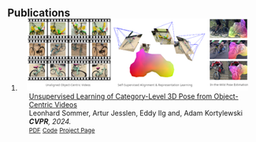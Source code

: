 
<h2 id="publications" style="margin: 2px 0px -15px;">Publications</h2>
<div class="publications">
<ol class="bibliography">
<li>
<!--
<div class="pub-row">
  <div class="col-sm-3 abbr" style="position: relative;padding-right: 15px;padding-left: 15px;">
    <img src="assets/img/teaser_nemoCls.png" class="teaser img-fluid z-depth-1">
    <abbr class="badge">Badge</abbr>
  </div>
  <div class="col-sm-9" style="position: relative;padding-right: 15px;padding-left: 20px;">
    <div class="title"><a href="#">Title here</a></div>
    <div class="author">Authors here</div>
    <div class="periodical"><em>CONF_NAME<strong></strong>, YEAR.</em></div>
    !--
    <div class="links">
      <a href="https://arxiv.org/pdf/2002.10211.pdf" class="btn btn-sm z-depth-0" role="button" target="_blank" style="font-size:12px;">PDF</a>
      <a href="https://github.com/yaoyao-liu/mnemonics" class="btn btn-sm z-depth-0" role="button" target="_blank" style="font-size:12px;">Code</a>
      <a href="https://class-il.mpi-inf.mpg.de/mnemonics/" class="btn btn-sm z-depth-0" role="button" target="_blank" style="font-size:12px;">Project Page</a>
      <a href="https://dblp.uni-trier.de/rec/conf/cvpr/LiuSLSS20.html?view=bibtex" class="btn btn-sm z-depth-0" role="button" target="_blank" style="font-size:12px;">BibTex</a>
      <strong><i style="color:#e74d3c">Oral Presentation</i></strong>
    </div>
    --
  </div>
</div>
-->

<div class="pub-row">
  <div class="col-sm-3 abbr" style="position: relative;padding-right: 15px;padding-left: 15px;">
    <img src="assets/img/teaser_unsupervised_pose.png" class="teaser img-fluid z-depth-1">
    <abbr class="badge"></abbr>
  </div>
  <div class="col-sm-9" style="position: relative;padding-right: 15px;padding-left: 20px;">
    <div class="title"><a href="#">Unsupervised Learning of Category-Level 3D Pose from Object-Centric Videos</a></div>
    <div class="author">Leonhard Sommer, Artur Jesslen, Eddy Ilg and, Adam Kortylewski</div>
    <div class="periodical"><em><strong>CVPR</strong>, 2024.</em></div>
    <div class="links">
      <a href="https://arxiv.org/pdf/TODO.pdf" class="btn btn-sm z-depth-0" role="button" target="_blank" style="font-size:12px;">PDF</a>
      <a href="https://github.com/TODO" class="btn btn-sm z-depth-0" role="button" target="_blank" style="font-size:12px;">Code</a>
      <a href="https://generative-vision-robust-learning.github.io/uns-obj-pose3d/" class="btn btn-sm z-depth-0" role="button" target="_blank" style="font-size:12px;">Project Page</a>
      <!--<a href="https://dblp.org/rec/conf/cvpr/TODO.html?view=bibtex" class="btn btn-sm z-depth-0" role="button" target="_blank" style="font-size:12px;">BibTex</a>-->
    </div>
  </div>
</div>
</li>
<br>
</ol>
</div>
